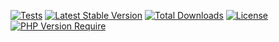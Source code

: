 [![Tests](https://github.com/Kaishiyoku/markov-chain-name-generator/actions/workflows/tests.yml/badge.svg)](https://github.com/Kaishiyoku/markov-chain-name-generator/actions/workflows/tests.yml)
[![Latest Stable Version](http://poser.pugx.org/kaishiyoku/markov-chain-name-generator/v)](https://packagist.org/packages/kaishiyoku/markov-chain-name-generator)
[![Total Downloads](http://poser.pugx.org/kaishiyoku/markov-chain-name-generator/downloads)](https://packagist.org/packages/kaishiyoku/markov-chain-name-generator)
[![License](http://poser.pugx.org/kaishiyoku/markov-chain-name-generator/license)](https://packagist.org/packages/kaishiyoku/markov-chain-name-generator)
[![PHP Version Require](http://poser.pugx.org/kaishiyoku/markov-chain-name-generator/require/php)](https://packagist.org/packages/kaishiyoku/markov-chain-name-generator)
